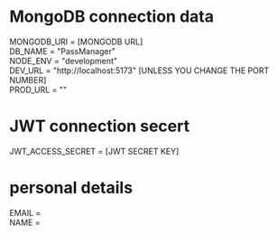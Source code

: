 # MongoDB connection data
MONGODB_URI = [MONGODB URL]  
DB_NAME = "PassManager"  
NODE_ENV = "development"  
DEV_URL = "http://localhost:5173" [UNLESS YOU CHANGE THE PORT NUMBER]  
PROD_URL = ""  

# JWT connection secert
JWT_ACCESS_SECRET = [JWT SECRET KEY]  

# personal details
EMAIL =  
NAME =  
